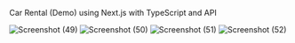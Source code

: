 Car Rental (Demo) using Next.js with TypeScript and API

![Screenshot (49)](https://github.com/TerranceFinleyZ/RentalGT/assets/112042894/55254b2e-fb12-482d-8c3f-3f4887bd15f9)
![Screenshot (50)](https://github.com/TerranceFinleyZ/RentalGT/assets/112042894/52ad293b-dd5b-4ad5-94b4-de0a9056e846)
![Screenshot (51)](https://github.com/TerranceFinleyZ/RentalGT/assets/112042894/cdc21862-d18b-4648-9d56-56e4ab74ba5d)
![Screenshot (52)](https://github.com/TerranceFinleyZ/RentalGT/assets/112042894/20ea2332-e15e-4540-8527-e724578948cd)
